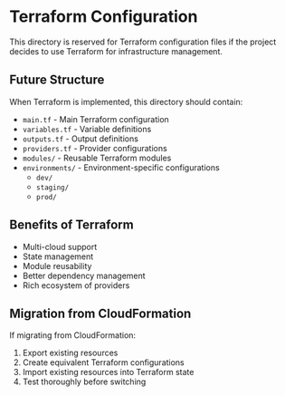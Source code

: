 # Terraform Configuration

This directory is reserved for Terraform configuration files if the project decides to use Terraform for infrastructure management.

## Future Structure

When Terraform is implemented, this directory should contain:

- `main.tf` - Main Terraform configuration
- `variables.tf` - Variable definitions
- `outputs.tf` - Output definitions
- `providers.tf` - Provider configurations
- `modules/` - Reusable Terraform modules
- `environments/` - Environment-specific configurations
  - `dev/`
  - `staging/`
  - `prod/`

## Benefits of Terraform

- Multi-cloud support
- State management
- Module reusability
- Better dependency management
- Rich ecosystem of providers

## Migration from CloudFormation

If migrating from CloudFormation:
1. Export existing resources
2. Create equivalent Terraform configurations
3. Import existing resources into Terraform state
4. Test thoroughly before switching 
